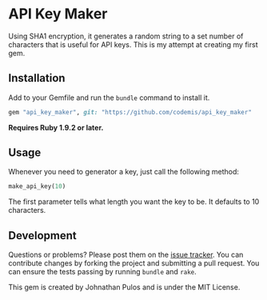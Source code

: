 # API Key Maker

Using SHA1 encryption, it generates a random string to a set number of characters that is useful for API keys.  This is my attempt at creating my first gem.

## Installation
Add to your Gemfile and run the `bundle` command to install it.

```ruby
gem "api_key_maker", git: "https://github.com/codemis/api_key_maker"
```

**Requires Ruby 1.9.2 or later.**

## Usage
Whenever you need to generator a key, just call the following method:

```ruby
make_api_key(10)
```
The first parameter tells what length you want the key to be.  It defaults to 10 characters.

## Development
Questions or problems? Please post them on the [issue tracker](https://github.com/codemis/api_key_maker/issues). You can contribute changes by forking the project and submitting a pull request. You can ensure the tests passing by running `bundle` and `rake`.

This gem is created by Johnathan Pulos and is under the MIT License.
